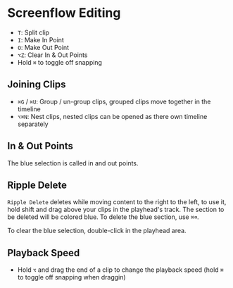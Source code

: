 # Screenflow Editing

- `T`: Split clip
- `I`: Make In Point
- `O`: Make Out Point
- `⌥Z`: Clear In & Out Points
- Hold `⌘` to toggle off snapping

## Joining Clips

- `⌘G` / `⌘U`: Group / un-group clips, grouped clips move together in the timeline
- `⌥⌘N`: Nest clips, nested clips can be opened as there own timeline separately

## In & Out Points

The blue selection is called in and out points.

## Ripple Delete

`Ripple Delete` deletes while moving content to the right to the left, to use it, hold shift and drag above your clips in the playhead's track. The section to be deleted will be colored blue. To delete the blue section, use `⌘⌫`.

To clear the blue selection, double-click in the playhead area.

## Playback Speed

- Hold `⌥` and drag the end of a clip to change the playback speed (hold `⌘` to toggle off snapping when draggin)
